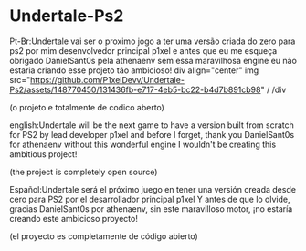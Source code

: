 # Undertale-Ps2
Pt-Br:Undertale vai ser o proximo jogo a ter uma versão criada do zero para ps2 por mim desenvolvedor principal p1xel 
e antes que eu me esqueça obrigado DanielSant0s pela athenaenv sem essa maravilhosa engine eu não estaria criando esse projeto tão ambicioso!
div align="center"
img src="https://github.com/P1xelDevv/Undertale-Ps2/assets/148770450/131436fb-e717-4eb5-bc22-b4d7b891cb98" /
/div

(o projeto e totalmente de codico aberto)

english:Undertale will be the next game to have a version built from scratch for PS2 by lead developer p1xel
and before I forget, thank you DanielSant0s for athenaenv without this wonderful engine I wouldn't be creating this ambitious project!

(the project is completely open source)

Español:Undertale será el próximo juego en tener una versión creada desde cero para PS2 por el desarrollador principal p1xel
Y antes de que lo olvide, gracias DanielSant0s por athenaenv, sin este maravilloso motor, ¡no estaría creando este ambicioso proyecto!

(el proyecto es completamente de código abierto)
